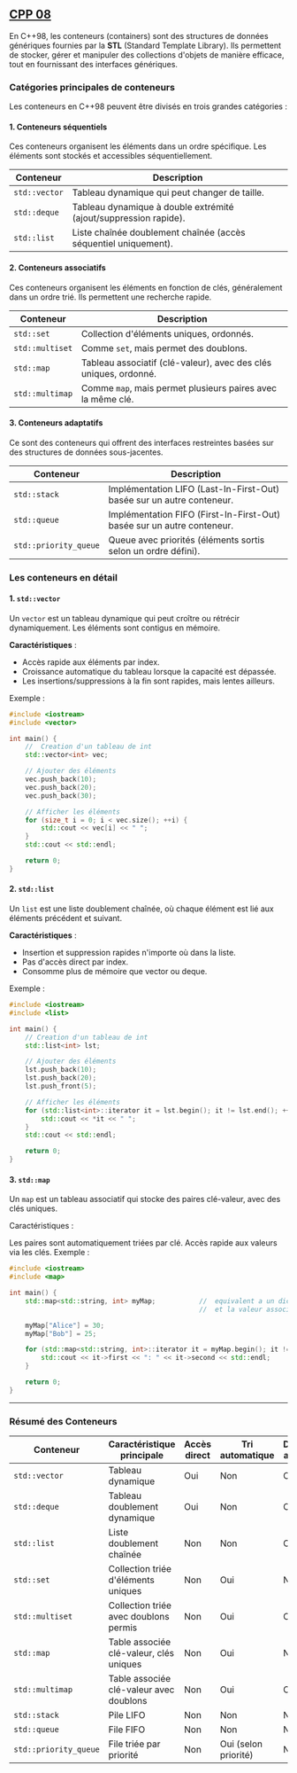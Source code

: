 ## [CPP 08](./ressources/fr.subject.pdf)

En C++98, les conteneurs (containers) sont des structures de données génériques fournies par la **STL** (Standard Template Library).
Ils permettent de stocker, gérer et manipuler des collections d'objets de manière efficace, tout en fournissant des interfaces génériques.

### Catégories principales de conteneurs
Les conteneurs en C++98 peuvent être divisés en trois grandes catégories :

#### 1. Conteneurs séquentiels
Ces conteneurs organisent les éléments dans un ordre spécifique. Les éléments sont stockés et accessibles séquentiellement.

| Conteneur     | Description                                                              |
|---------------|--------------------------------------------------------------------------|
| `std::vector` | Tableau dynamique qui peut changer de taille.                           |
| `std::deque`  | Tableau dynamique à double extrémité (ajout/suppression rapide).         |
| `std::list`   | Liste chaînée doublement chaînée (accès séquentiel uniquement).          |

#### 2. Conteneurs associatifs
Ces conteneurs organisent les éléments en fonction de clés, généralement dans un ordre trié. Ils permettent une recherche rapide.

| Conteneur       | Description                                                              |
|-----------------|--------------------------------------------------------------------------|
| `std::set`      | Collection d'éléments uniques, ordonnés.                                 |
| `std::multiset` | Comme `set`, mais permet des doublons.                                   |
| `std::map`      | Tableau associatif (clé-valeur), avec des clés uniques, ordonné.         |
| `std::multimap` | Comme `map`, mais permet plusieurs paires avec la même clé.             |

#### 3. Conteneurs adaptatifs
Ce sont des conteneurs qui offrent des interfaces restreintes basées sur des structures de données sous-jacentes.

| Conteneur          | Description                                                          |
|--------------------|----------------------------------------------------------------------|
| `std::stack`       | Implémentation LIFO (Last-In-First-Out) basée sur un autre conteneur. |
| `std::queue`       | Implémentation FIFO (First-In-First-Out) basée sur un autre conteneur.|
| `std::priority_queue` | Queue avec priorités (éléments sortis selon un ordre défini).      |

### Les conteneurs en détail
#### 1. `std::vector`
Un `vector` est un tableau dynamique qui peut croître ou rétrécir dynamiquement. Les éléments sont contigus en mémoire.

**Caractéristiques** :
- Accès rapide aux éléments par index.
- Croissance automatique du tableau lorsque la capacité est dépassée.
- Les insertions/suppressions à la fin sont rapides, mais lentes ailleurs.

Exemple :
```cpp
#include <iostream>
#include <vector>

int main() {
    //  Creation d'un tableau de int
    std::vector<int> vec;

    // Ajouter des éléments
    vec.push_back(10);
    vec.push_back(20);
    vec.push_back(30);

    // Afficher les éléments
    for (size_t i = 0; i < vec.size(); ++i) {
        std::cout << vec[i] << " ";
    }
    std::cout << std::endl;

    return 0;
}
```

#### 2. `std::list`
Un `list` est une liste doublement chaînée, où chaque élément est lié aux éléments précédent et suivant.

**Caractéristiques** :
- Insertion et suppression rapides n'importe où dans la liste.
- Pas d'accès direct par index.
- Consomme plus de mémoire que vector ou deque.

Exemple :
```cpp
#include <iostream>
#include <list>

int main() {
    // Creation d'un tableau de int
    std::list<int> lst;

    // Ajouter des éléments
    lst.push_back(10);
    lst.push_back(20);
    lst.push_front(5);

    // Afficher les éléments
    for (std::list<int>::iterator it = lst.begin(); it != lst.end(); ++it) {
        std::cout << *it << " ";
    }
    std::cout << std::endl;

    return 0;
}
```

#### 3. `std::map`
Un `map` est un tableau associatif qui stocke des paires clé-valeur, avec des clés uniques.

Caractéristiques :

Les paires sont automatiquement triées par clé.
Accès rapide aux valeurs via les clés.
Exemple :

```cpp
#include <iostream>
#include <map>

int main() {
    std::map<std::string, int> myMap;           //  equivalent a un dictionnaire ou la cle sera de type string 
                                                //  et la valeur associee est un int.

    myMap["Alice"] = 30;
    myMap["Bob"] = 25;

    for (std::map<std::string, int>::iterator it = myMap.begin(); it != myMap.end(); ++it) {
        std::cout << it->first << ": " << it->second << std::endl;
    }

    return 0;
}
```
---

### Résumé des Conteneurs

| **Conteneur**       | **Caractéristique principale**            | **Accès direct** | **Tri automatique** | **Doublons autorisés** |
|---------------------|-------------------------------------------|------------------|---------------------|------------------------|
| `std::vector`       | Tableau dynamique                        | Oui              | Non                 | Oui                    |
| `std::deque`        | Tableau doublement dynamique             | Oui              | Non                 | Oui                    |
| `std::list`         | Liste doublement chaînée                 | Non              | Non                 | Oui                    |
| `std::set`          | Collection triée d'éléments uniques      | Non              | Oui                 | Non                    |
| `std::multiset`     | Collection triée avec doublons permis    | Non              | Oui                 | Oui                    |
| `std::map`          | Table associée clé-valeur, clés uniques  | Non              | Oui                 | Non                    |
| `std::multimap`     | Table associée clé-valeur avec doublons  | Non              | Oui                 | Oui                    |
| `std::stack`        | Pile LIFO                                | Non              | Non                 | N/A                    |
| `std::queue`        | File FIFO                                | Non              | Non                 | N/A                    |
| `std::priority_queue` | File triée par priorité                | Non              | Oui (selon priorité)| N/A                    |
